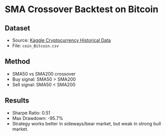 # SMA Crossover Backtest on Bitcoin

## Dataset
- Source: [Kaggle Cryptocurrency Historical Data](https://www.kaggle.com/datasets/sudalairajkumar/cryptocurrencypricehistory)
- File: `coin_Bitcoin.csv`
  
## Method
- SMA50 vs SMA200 crossover
- Buy signal: SMA50 > SMA200
- Sell signal: SMA50 < SMA200
  
## Results
- Sharpe Ratio: 0.51
- Max Drawdown: -95.7%
- Strategy works better in sideways/bear market, but weak in strong bull market.
